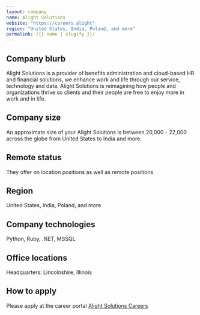 ```yaml
---
layout: company
name: Alight Solutions
website: "https://careers.alight"
region: "United States, India, Poland, and more"
permalink: /{{ name | slugify }}/
---
```


## Company blurb

Alight Solutions is a provider of benefits administration and cloud-based HR and financial solutions, we enhance work and life through our service, technology and data.  Alight Solutions is reimagining how people and organizations thrive so clients and their people are free to enjoy more in work and in life. 

## Company size

An approximate size of your Alight Solutions is between 20,000 - 22,000 across the globe from United States to India and more.

## Remote status

They offer on location positions as well as remote positions.

## Region

United States, India, Poland, and more

## Company technologies

Python, Ruby, .NET, MSSQL

## Office locations

Headquarters: Lincolnshire, Illinois

## How to apply

Please apply at the career portal [Alight Solutions Careers](https://careers.alight.com)